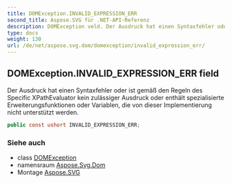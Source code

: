 ```yaml
---
title: DOMException.INVALID_EXPRESSION_ERR
second_title: Aspose.SVG für .NET-API-Referenz
description: DOMException veld. Der Ausdruck hat einen Syntaxfehler oder ist gemäß den Regeln des Specific XPathEvaluator kein zulässiger Ausdruck oder enthält spezialisierte Erweiterungsfunktionen oder Variablen die von dieser Implementierung nicht unterstützt werden.
type: docs
weight: 130
url: /de/net/aspose.svg.dom/domexception/invalid_expression_err/
---
```

## DOMException.INVALID_EXPRESSION_ERR field

Der Ausdruck hat einen Syntaxfehler oder ist gemäß den Regeln des Specific XPathEvaluator kein zulässiger Ausdruck oder enthält spezialisierte Erweiterungsfunktionen oder Variablen, die von dieser Implementierung nicht unterstützt werden.

```csharp
public const ushort INVALID_EXPRESSION_ERR;
```

### Siehe auch

* class [DOMException](../)
* namensraum [Aspose.Svg.Dom](../../domexception/)
* Montage [Aspose.SVG](../../../)


